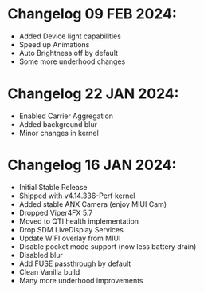 # Changelog 09 FEB 2024:
- Added Device light capabilities
- Speed up Animations
- Auto Brightness off by default
- Some more underhood changes

# Changelog 22 JAN 2024:
- Enabled Carrier Aggregation 
- Added background blur
- Minor changes in kernel

# Changelog 16 JAN 2024:
- Initial Stable Release
- Shipped with v4.14.336-Perf kernel
- Added stable ANX Camera (enjoy MIUI Cam)
- Dropped Viper4FX 5.7
- Moved to QTI health implementation
- Drop SDM LiveDisplay Services
- Update WIFI overlay from MIUI
- Disable pocket mode support (now less battery drain)
- Disabled blur
- Add FUSE passthrough by default
- Clean Vanilla build
- Many more underhood improvements
